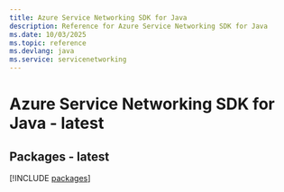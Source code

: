 ```yaml
---
title: Azure Service Networking SDK for Java
description: Reference for Azure Service Networking SDK for Java
ms.date: 10/03/2025
ms.topic: reference
ms.devlang: java
ms.service: servicenetworking
---
```

# Azure Service Networking SDK for Java - latest
## Packages - latest
[!INCLUDE [packages](service-networking-index.md)]